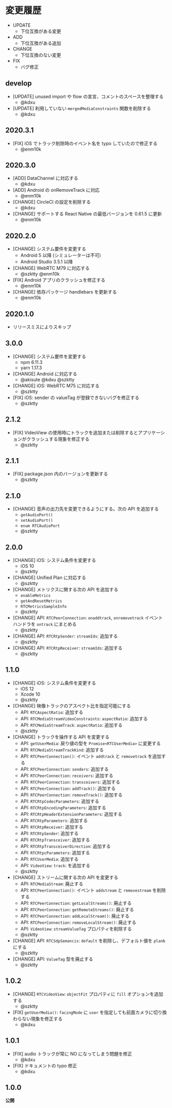 # 変更履歴

- UPDATE
    - 下位互換がある変更
- ADD
    - 下位互換がある追加
- CHANGE
    - 下位互換のない変更
- FIX
    - バグ修正

## develop

- [UPDATE] unused import や flow の宣言、コメントのスペースを整理する
    - @kdxu
- [UPDATE] 利用していない `mergedMediaConstraints` 関数を削除する
    - @kdxu

## 2020.3.1

- [FIX] iOS でトラック削除時のイベント名を typo していたので修正する
    - @enm10k

## 2020.3.0

- [ADD] DataChannel に対応する
    - @kdxu
- [ADD] Android の onRemoveTrack に対応
    - @enm10k
- [CHANGE] CircleCI の設定を削除する
    - @kdxu
- [CHANGE]  サポートする React Native の最低バージョンを 0.61.5 に更新
    - @enm10k

## 2020.2.0

- [CHANGE] システム要件を変更する
    - Android 5 以降 (シミュレーターは不可)
    - Android Studio 3.5.1 以降
- [CHANGE] WebRTC M79 に対応する
    - @szktty @enm10k
- [FIX] Android アプリのクラッシュを修正する
    - @enm10k
- [CHANGE] 依存パッケージ handlebars を更新する
    - @enm10k

## 2020.1.0

- リリースミスによりスキップ

## 3.0.0

- [CHANGE] システム要件を変更する
    - npm 6.11.3
    - yarn 1.17.3
- [CHANGE] Android に対応する
    - @akisute @kdxu @szktty
- [CHANGE] iOS: WebRTC M75 に対応する
    - @szktty
- [FIX] iOS: sender の valueTag が登録できないバグを修正する
    - @szktty

## 2.1.2

- [FIX] VideoView の使用時にトラックを追加または削除するとアプリケーションがクラッシュする現象を修正する
    - @szktty

## 2.1.1

- [FIX] package.json 内のバージョンを更新する
    - @szktty

## 2.1.0

- [CHANGE] 音声の出力先を変更できるようにする。次の API を追加する
    - ``getAudioPort()``
    - ``setAudioPort()``
    - ``enum RTCAudioPort``
    - @szktty

## 2.0.0

- [CHANGE] iOS: システム条件を変更する
    - iOS 10
    - @szktty
- [CHANGE] Unified Plan に対応する
    - @szktty
- [CHANGE] メトリクスに関する次の API を追加する
    - ``enableMetrics``
    - ``getAndResetMetrics``
    - ``RTCMetricsSampleInfo``
    - @szktty
- [CHANGE] API: ``RTCPeerConnection``: ``onaddtrack``, ``onremovetrack`` イベントハンドラを ``ontrack`` にまとめる
    - @szktty
- [CHANGE] API: ``RTCRtpSender``: ``streamIds``: 追加する
    - @szktty
- [CHANGE] API: ``RTCRtpReceiver``: ``streamIds``: 追加する
    - @szktty

## 1.1.0

- [CHANGE] iOS: システム条件を変更する
    - iOS 12
    - Xcode 10
    - @szktty
- [CHANGE] 映像トラックのアスペクト比を指定可能にする
    - API: `RTCAspectRatio`: 追加する
    - API: `RTCMediaStreamVideoConstraints`: `aspectRatio`: 追加する
    - API: `RTCMediaStreamTrack`: `aspectRatio`: 追加する
    - @szktty
- [CHANGE] トラックを操作する API を変更する
    - API: `getUserMedia`: 戻り値の型を `Promise<RTCUserMedia>` に変更する
    - API: `RTCMediaStreamTrackKind`: 追加する
    - API: `RTCPeerConnection()`: イベント `addtrack` と `removetrack` を追加する
    - API: `RTCPeerConnection`: `senders`: 追加する
    - API: `RTCPeerConnection`: `receivers`: 追加する
    - API: `RTCPeerConnection`: `transceivers`: 追加する
    - API: `RTCPeerConnection`: `addTrack()`: 追加する
    - API: `RTCPeerConnection`: `removeTrack()`: 追加する
    - API: `RTCRtpCodecParameters`: 追加する
    - API: `RTCRtpEncodingParameters`: 追加する
    - API: `RTCRtpHeaderExtensionParameters`: 追加する
    - API: `RTCRtpParameters`: 追加する
    - API: `RTCRtpReceiver`: 追加する
    - API: `RTCRtpSender`: 追加する
    - API: `RTCRtpTransceiver`: 追加する
    - API: `RTCRtpTransceiverDirection`: 追加する
    - API: `RTCRtpcParameters`: 追加する
    - API: `RTCUserMedia`: 追加する
    - API: `VideoView`: `track`: を追加する
    - @szktty
- [CHANGE] ストリームに関する次の API を変更する
    - API: `RTCMediaStream`: 廃止する
    - API: `RTCPeerConnection()`: イベント `addstream` と `removestream` を削除する
    - API: `RTCPeerConnection`: `getLocalStreams()`: 廃止する
    - API: `RTCPeerConnection`: `getRemoteStreams()`: 廃止する
    - API: `RTCPeerConnection`: `addLocalStream()`: 廃止する
    - API: `RTCPeerConnection`: `removeLocalStream()`: 廃止する
    - API: `VideoView`: `streamValueTag` プロパティを削除する
    - @szktty
- [CHANGE] API: `RTCSdpSemancis`: `default` を削除し、デフォルト値を `planb` にする
    - @szktty
- [CHANGE] API: `ValueTag` 型を廃止する
    - @szktty

## 1.0.2

- [CHANGE] `RTCVideoView`: `objectFit` プロパティに `fill` オプションを追加する
    - @szktty
- [FIX] `getUserMedia()`: `facingMode` に `user` を指定しても前面カメラに切り換わらない現象を修正する
    - @kdxu

## 1.0.1

- [FIX] audio トラックが常に NO になってしまう問題を修正
    - @kdxu
- [FIX] ドキュメントの typo 修正
    - @kdxu

## 1.0.0

**公開**

